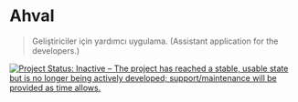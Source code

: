 # Ahval

> Geliştiriciler için yardımcı uygulama. (Assistant application for the developers.)

[![Project Status: Inactive – The project has reached a stable, usable state but is no longer being actively developed; support/maintenance will be provided as time allows.](http://www.repostatus.org/badges/latest/inactive.svg)](http://www.repostatus.org/#inactive)
